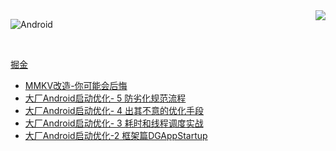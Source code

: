 <img align="right" src="https://github-readme-stats.vercel.app/api?username=caij&show_icons=true&icon_color=0366d6&text_color=24292e&bg_color=ffffff&hide_title=true&count_private=true&include_all_commits=true&hide=stars" />

![Android](https://img.shields.io/badge/Android-%2335495e.svg?style=for-the-badge&logo=Android&logoColor=%FF35D06D)

<br>

[掘金](https://juejin.cn/user/2049145404143848)
<!-- BLOG-POST-LIST:START -->
- [MMKV改造-你可能会后悔](https://juejin.cn/post/7050297891549610014)
- [大厂Android启动优化- 5 防劣化规范流程](https://juejin.cn/post/7022564712231469064)
- [大厂Android启动优化- 4 出其不意的优化手段](https://juejin.cn/post/7017340559752691743)
- [大厂Android启动优化- 3 耗时和线程调度实战](https://juejin.cn/post/7011104026322288648)
- [大厂Android启动优化-2 框架篇DGAppStartup](https://juejin.cn/post/7009961273009897502)
<!-- BLOG-POST-LIST:END -->
